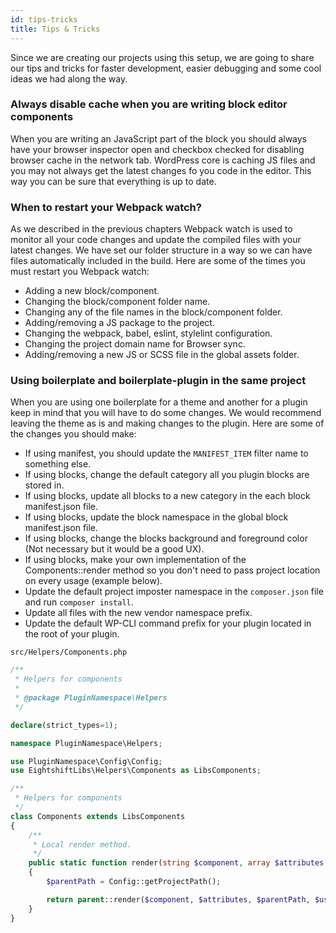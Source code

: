 ```yaml
---
id: tips-tricks
title: Tips & Tricks
---
```


Since we are creating our projects using this setup, we are going to share our tips and tricks for faster development, easier debugging and some cool ideas we had along the way.

### Always disable cache when you are writing block editor components

When you are writing an JavaScript part of the block you should always have your browser inspector open and checkbox checked for disabling browser cache in the network tab. WordPress core is caching JS files and you may not always get the latest changes fo you code in the editor. This way you can be sure that everything is up to date.

### When to restart your Webpack watch?

As we described in the previous chapters Webpack watch is used to monitor all your code changes and update the compiled files with your latest changes. We have set our folder structure in a way so we can have files automatically included in the build. Here are some of the times you must restart you Webpack watch:

* Adding a new block/component.
* Changing the block/component folder name.
* Changing any of the file names in the block/component folder.
* Adding/removing a JS package to the project.
* Changing the webpack, babel, eslint, stylelint configuration.
* Changing the project domain name for Browser sync.
* Adding/removing a new JS or SCSS file in the global assets folder.

### Using boilerplate and boilerplate-plugin in the same project

When you are using one boilerplate for a theme and another for a plugin keep in mind that you will have to do some changes. We would recommend leaving the theme as is and making changes to the plugin. Here are some of the changes you should make:

* If using manifest, you should update the `MANIFEST_ITEM` filter name to something else.
* If using blocks, change the default category all you plugin blocks are stored in.
* If using blocks, update all blocks to a new category in the each block manifest.json file.
* If using blocks, update the block namespace in the global block manifest.json file.
* If using blocks, change the blocks background and foreground color (Not necessary but it would be a good UX).
* If using blocks, make your own implementation of the Components::render method so you don't need to pass project location on every usage (example below).
* Update the default project imposter namespace in the `composer.json` file and run `composer install`.
* Update all files with the new vendor namespace prefix.
* Update the default WP-CLI command prefix for your plugin located in the root of your plugin.

`src/Helpers/Components.php`

```php
/**
 * Helpers for components
 *
 * @package PluginNamespace\Helpers
 */

declare(strict_types=1);

namespace PluginNamespace\Helpers;

use PluginNamespace\Config\Config;
use EightshiftLibs\Helpers\Components as LibsComponents;

/**
 * Helpers for components
 */
class Components extends LibsComponents
{
	/**
	 * Local render method.
	 */
	public static function render(string $component, array $attributes = [], string $parentPath = '', bool $useComponentDefaults = false): string
	{
		$parentPath = Config::getProjectPath();

		return parent::render($component, $attributes, $parentPath, $useComponentDefaults);
	}
}
```
